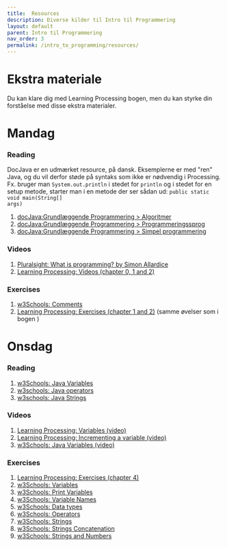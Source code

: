 ```yaml
---
title:  Resources
description: Diverse kilder til Intro til Programmering
layout: default
parent: Intro til Programmering
nav_order: 3
permalink: /intro_to_programming/resources/
---
```


# Ekstra materiale 
Du kan klare dig med Learning Processing bogen, men du kan styrke din forståelse med disse ekstra materialer.

# Mandag

### Reading
DocJava er en udmærket resource, på dansk. Eksemplerne er med "ren" Java, og du vil derfor støde på syntaks som ikke er nødvendig i Processing. Fx. bruger man <code>System.out.println</code> i stedet for <code>println</code> og i stedet for en setup metode, starter man i en metode der ser sådan ud: <code>public static void main(String[] args)</code>
1.  [docJava:Grundlæggende Programmering > Algoritmer](http://www.docjava.dk/grundlaeggende_programmering/algoritmer/algoritmer.htm)
2.  [docJava:Grundlæggende Programmering > Programmeringssprog](http://www.docjava.dk/grundlaeggende_programmering/programmeringssprog/programmeringssprog.htm)
3.  [docJava:Grundlæggende Programmering > Simpel programmering](http://www.docjava.dk/grundlaeggende_programmering/programmering/programmering.htm)

### Videos
1. [Pluralsight: What is programming? by Simon Allardice](https://app.pluralsight.com/ilx/video-courses/b412f16f-a518-4075-8aae-43beb2f3888f/48677eb6-7336-4c30-bbfa-fcdd938b9a6d/8c887a17-5279-4361-8931-a30dbc711489)  
2. [Learning Processing: Videos (chapter 0, 1 and 2)](http://learningprocessing.com/videos/)

### Exercises
1. [w3Schools: Comments](https://www.w3schools.com/java/exercise.asp?x=xrcise_comments1)
2. [Learning Processing: Exercises (chapter 1 and 2)](http://learningprocessing.com/exercises/) (samme øvelser som i bogen )


# Onsdag

### Reading
1. [w3Schools: Java Variables](https://www.w3schools.com/java/java_variables.asp)
2. [w3schools: Java operators](https://www.w3schools.com/java/java_operators.asp)
3. [w3schools: Java Strings](https://www.w3schools.com/java/java_strings.asp)

### Videos
1. [Learning Processing: Variables (video)](http://learningprocessing.com/videos/4-0)
2. [Learning Processing: Incrementing a variable (video)](http://learningprocessing.com/videos/4-1)
3. [w3Schools: Java Variables (video)](https://www.youtube.com/watch?v=D3DqJrlckbs&list=PLP9IO4UYNF0VT3LvP_Cl4EIEyVk-Q5DP3&index=7&ab_channel=w3schools.com)


### Exercises

1. [Learning Processing: Exercises (chapter 4)](http://learningprocessing.com/exercises/)
2. [w3Schools: Variables](https://www.w3schools.com/java/exercise.asp?x=xrcise_variables1)
3. [w3Schools: Print Variables](https://www.w3schools.com/java/exercise.asp?x=xrcise_variables_print1)
4. [w3Schools: Variable Names](https://www.w3schools.com/java/exercise.asp?x=xrcise_variables_identifiers1)
5. [w3Schools: Data types](https://www.w3schools.com/java/exercise.asp?x=xrcise_data_types1)
6. [w3Schools: Operators](https://www.w3schools.com/java/exercise.asp?x=xrcise_operators1)
7. [w3Schools: Strings](https://www.w3schools.com/java/exercise.asp?x=xrcise_strings1)
8. [w3Schools: Strings Concatenation](https://www.w3schools.com/java/exercise.asp?x=xrcise_strings_concat1)
9. [w3Schools: Strings and Numbers](https://www.w3schools.com/java/exercise.asp?x=xrcise_strings_numbers1)

